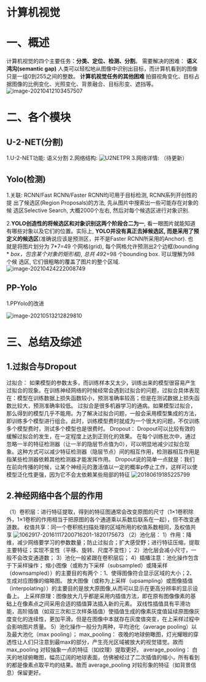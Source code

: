 # 计算机视觉

# 一、概述

计算机视觉的四个主要任务：**分类、定位、检测、分割**。
需要解决的困难：
**语义鸿沟(semantic gap)** 人类可以轻松地从图像中识别出目标，而计算机看到的图像只是一组0到255之间的整数。
**计算机视觉任务的其他困难** 拍摄视角变化、目标占据图像的比例变化、光照变化、背景融合、目标形变、遮挡等。
![image-20210412103457507](C:\Users\lenovo\AppData\Roaming\Typora\typora-user-images\image-20210412103457507.png)

# 二、各个模块

## U-2-NET(分割)

1.U-2-NET功能: 语义分割
2.网络结构: ![U2NETPR](D:\fwwbA02\U-2-Net\U-2-Net-master\U2NETPR.png)
3.网络详情: 
（待更新）

## Yolo(检测)

1.关联: RCNN/Fast RCNN/Faster RCNN均可用于目标检测, RCNN系列开创性的提
出了候选区(Region Proposals)的方法, 先从图片中搜索出一些可能存在对象的候
选区Selective Search, 大概2000个左右, 然后对每个候选区进行对象识别.

2.**YOLO创造性的将候选区和对象识别这两个阶段合二为一**, 看一眼图片就能知道
有哪些对象以及它们的位置。实际上, **YOLO并没有真正去掉候选区, 而是采用了预**
**定义的候选区**(准确说应该是预测区，并不是Faster RCNN所采用的Anchor). 也
就是将图片划分为 7*7=49 个网格(grid), 每个网格允许预测出2个边框(bounding *
*box，包含某个对象的矩形框), 总共 49*2=98 个bounding box. 可以理解为98个候
选区, 它们很粗略的覆盖了图片的整个区域.
![image-20210424222008749](C:\Users\lenovo\AppData\Roaming\Typora\typora-user-images\image-20210424222008749.png)

## PP-Yolo

1.PPYolo的改进

![image-20210513212829810](C:\Users\lenovo\AppData\Roaming\Typora\typora-user-images\image-20210513212829810.png)

# 三、总结及综述

## 1.过拟合与Dropout

过拟合：
如果模型的参数太多，而训练样本又太少，训练出来的模型很容易产生过拟合的现象。在训练神经网络的时候经常会遇到过拟合的问题，过拟合具体表现在：模型在训练数据上损失函数较小，预测准确率较高；但是在测试数据上损失函数比较大，预测准确率较低。
过拟合是很多机器学习的通病。如果模型过拟合，那么得到的模型几乎不能用。为了解决过拟合问题，一般会采用模型集成的方法，即训练多个模型进行组合。此时，训练模型费时就成为一个很大的问题，不仅训练多个模型费时，测试多个模型也是很费时。
Dropout：
Dropout可以比较有效的缓解过拟合的发生，在一定程度上达到正则化的效果。
在每个训练批次中，通过忽略一半的特征检测器（让一半的隐层节点值为0），可以明显地减少过拟合现象。这种方式可以减少特征检测器（隐层节点）间的相互作用，检测器相互作用是指某些检测器依赖其他检测器才能发挥作用。
Dropout说的简单一点就是：我们在前向传播的时候，让某个神经元的激活值以一定的概率p停止工作，这样可以使模型泛化性更强，因为它不会太依赖某些局部的特征
![20180619185225799](C:\Users\lenovo\AppData\Roaming\Typora\typora-user-images\20180619185225799.png)

## 2.神经网络中各个层的作用

（1）卷积层：进行特征提取，得到的特征图通常会改变原图的尺寸（1×1卷积除外，1×1卷积的作用相当于把原图的各个通道乘以系数后联系在一起），但不改变通道数。
权值共享：同一个卷积核扫描处理的区域所用的权值系数相同，及权值共享
![1062917-20161117200716201-1820175673](C:\Users\lenovo\AppData\Roaming\Typora\typora-user-images\1062917-20161117200716201-1820175673.png)
（2）池化层：
1）作用：降维，减少网络要学习的参数数量；防止过拟合；扩大感受野；进行特征压缩，提取主要特征；实现不变性（平移、旋转、尺度不变性）；
2）池化层会减小尺寸，一般不会改变通道数；
3）池化一般紧跟在卷积层后；
4）插播注意：池化操作包含于下采样操作；
缩小图像（或称为下采样（subsampled）或降采样（downsampled））的主要目的有两个：1、使得图像符合显示区域的大小；2、生成对应图像的缩略图。
放大图像（或称为上采样（upsampling）或图像插值（interpolating））的主要目的是放大原图像,从而可以显示在更高分辨率的显示设备上。
上采样原理：图像放大几乎都是采用内插值方法，即在原有图像像素的基础上在像素点之间采用合适的插值算法插入新的元素。
双线性插值具有平滑功能，高阶插值（如双三次和三次样条插值）使插值生成的像素灰度值延续原图像灰度变化的连续性，更加平滑。但是在图像中本就存在灰度值突变，在上采样过程中会影响图片质量。
5）池化操作一般分为两种，平均池化（average pooling）以及最大池化（max pooling）；
max_pooling： 夜晚的地球俯瞰图，灯光耀眼的穿透性让人们只注意到最max的部分，产生亮光区域被放大的视觉错觉。故而 max_pooling 对较抽象一点的特征（如纹理）提取更好。
average_pooling： 白天的地球俯瞰图，幅员辽阔的地球表面，仿佛被经过了二次插值的缩小，所有看到的都是像素点取平均的结果。故而 average_pooling 对较形象的特征（如背景信息）保留更好。

